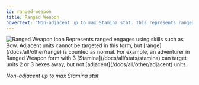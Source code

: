 ```yaml
---
id: ranged-weapon
title: Ranged Weapon
hoverText: "Non-adjacent up to max Stamina stat. This represents ranged engages using skills such as Bow. Adjacent units cannot be targeted in this form, but range is counted as normal."
---
```


<img src="/icons/ranged-weapon.svg" alt="Ranged Weapon Icon" />
Represents ranged engages using skills such as Bow. Adjacent units cannot be targeted in this form, but [range](/docs/all/other/range) is counted as normal. 
For example, an adventurer in Ranged Weapon form with 3 [Stamina](/docs/all/stats/stamina) can target units 2 or 3 hexes away, but not [adjacent](/docs/all/other/adjacent) units.

*Non-adjacent up to max Stamina stat*